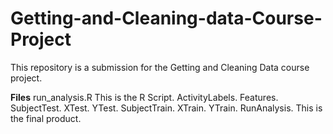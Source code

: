 # Getting-and-Cleaning-data-Course-Project

This repository is a submission for the Getting and Cleaning Data course project.

**Files**
  run_analysis.R
    This is the R Script.
  ActivityLabels.
  Features.
  SubjectTest.
  XTest.
  YTest.
  SubjectTrain.
  XTrain.
  YTrain.
  RunAnalysis.
    This is the final product.
  
  
